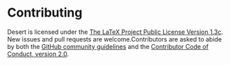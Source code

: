 # Contributing

Desert is licensed under the
[The LaTeX Project Public License Version 1.3c](https://www.latex-project.org/lppl/lppl-1-3c).
New issues and pull requests are welcome.Contributors are asked to abide by both the
[GitHub community guidelines](https://docs.github.com/en/github/site-policy/github-community-guidelines)
and the [Contributor Code of Conduct, version 2.0](https://www.contributor-covenant.org/version/2/0/code_of_conduct/).
